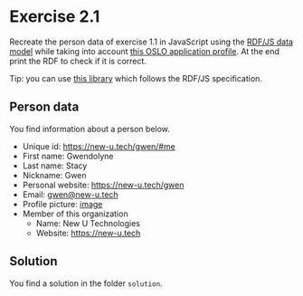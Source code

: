 # Exercise 2.1

Recreate the person data of exercise 1.1 in JavaScript using the [RDF/JS data model](http://rdf.js.org/data-model-spec/)
while taking into account [this OSLO application profile](https://data.vlaanderen.be/doc/applicatieprofiel/persoon-basis/).
At the end print the RDF to check if it is correct.

Tip: you can use [this library](https://github.com/rdfjs/N3.js) which follows the RDF/JS specification.

## Person data

You find information about a person below.

- Unique id: https://new-u.tech/gwen/#me
- First name: Gwendolyne
- Last name: Stacy
- Nickname: Gwen
- Personal website: https://new-u.tech/gwen
- Email: gwen@new-u.tech
- Profile picture: [image](https://static.wikia.nocookie.net/marveldatabase/images/e/e7/Symbiote_Spider-Man_Vol_1_1_Artgerm_Virgin_Variant.jpg/revision/latest/scale-to-width-down/856?cb=20190125221031)
- Member of this organization
  - Name: New U Technologies
  - Website: https://new-u.tech

## Solution

You find a solution in the folder `solution`.
